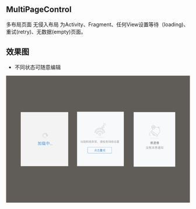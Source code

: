 ## MultiPageControl
多布局页面 无侵入布局 为Activity、Fragment、任何View设置等待（loading)、重试(retry)、无数据(empty)页面。


## 效果图

* 不同状态可随意编辑

<img src="imgs/effectpicture.png" />
